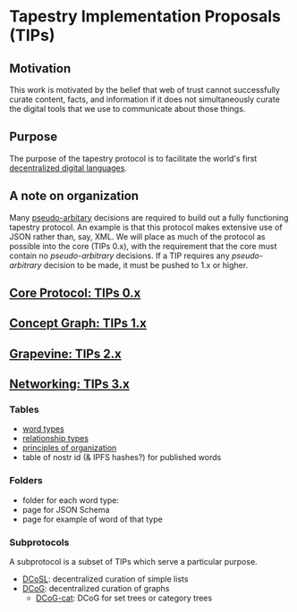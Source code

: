 Tapestry Implementation Proposals (TIPs)
=====

## Motivation

This work is motivated by the belief that web of trust cannot successfully curate content, facts, and information if it does not simultaneously curate the digital tools that we use to communicate about those things. 

## Purpose

The purpose of the tapestry protocol is to facilitate the world's first [decentralized digital languages](https://github.com/wds4/tapestry-protocol/blob/main/glossary/decentralizedLanguage.md).

## A note on organization

Many [pseudo-arbitary](https://github.com/wds4/tapestry-protocol/blob/main/glossary/pseudoArbitrary.md) decisions are required to build out a fully functioning tapestry protocol. An example is that this protocol makes extensive use of JSON rather than, say, XML. We will place as much of the protocol as possible into the core (TIPs 0.x), with the requirement that the core must contain no *pseudo-arbitrary* decisions. If a TIP requires any *pseudo-arbitrary* decision to be made, it must be pushed to 1.x or higher.

## [Core Protocol: TIPs 0.x](core-protocol)

## [Concept Graph: TIPs 1.x](concept-graph)

## [Grapevine: TIPs 2.x](grapevine)

## [Networking: TIPs 3.x](networking)

### Tables

- [word types](tables/wordTypes.md)
- [relationship types](tables/relationshipTypes.md)
- [principles of organization](tables/principlesOfOrganization.md)
- table of nostr id (& IPFS hashes?) for published words

### Folders
- folder for each word type: 
- page for JSON Schema 
- page for example of word of that type

### Subprotocols

A subprotocol is a subset of TIPs which serve a particular purpose.

- [DCoSL](subprotocols/DCoSL.md): decentralized curation of simple lists
- [DCoG](subprotocols/DCoG.md): decentralized curation of graphs
  - [DCoG-cat](subprotocols/DCoG-cat.md): DCoG for set trees or category trees
